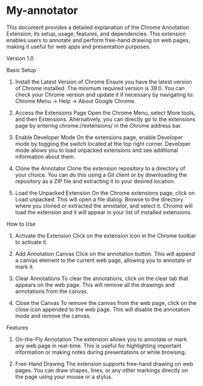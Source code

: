 # My-annotator
This document provides a detailed explanation of the Chrome Annotation Extension, its setup, usage, features, and dependencies. This extension enables users to annotate and perform free-hand drawing on web pages, making it useful for web apps and presentation purposes.

Version
1.0

Basic Setup
1. Install the Latest Version of Chrome
Ensure you have the latest version of Chrome installed. The minimum required version is 39.0. You can check your Chrome version and update it if necessary by navigating to:
Chrome Menu -> Help -> About Google Chrome
2. Access the Extensions Page
Open the Chrome Menu, select More tools, and then Extensions. Alternatively, you can directly go to the extensions page by entering chrome://extensions/ in the Chrome address bar.

3. Enable Developer Mode
On the extensions page, enable Developer mode by toggling the switch located at the top right corner. Developer mode allows you to load unpacked extensions and see additional information about them.

4. Clone the Annotator
Clone the extension repository to a directory of your choice. You can do this using a Git client or by downloading the repository as a ZIP file and extracting it to your desired location.

5. Load the Unpacked Extension
On the Chrome extensions page, click on Load unpacked. This will open a file dialog. Browse to the directory where you cloned or extracted the annotator, and select it. Chrome will load the extension and it will appear in your list of installed extensions.

How to Use
1. Activate the Extension
Click on the extension icon in the Chrome toolbar to activate it.

2. Add Annotation Canvas
Click on the annotation button. This will append a canvas element to the current web page, allowing you to annotate or mark it.

3. Clear Annotations
To clear the annotations, click on the clear tab that appears on the web page. This will remove all the drawings and annotations from the canvas.

4. Close the Canvas
To remove the canvas from the web page, click on the close icon appended to the web page. This will disable the annotation mode and remove the canvas.

Features
1. On-the-Fly Annotation
The extension allows you to annotate or mark any web page in real-time. This is useful for highlighting important information or making notes during presentations or while browsing.

2. Free-Hand Drawing
The extension supports free-hand drawing on web pages. You can draw shapes, lines, or any other markings directly on the page using your mouse or a stylus.
